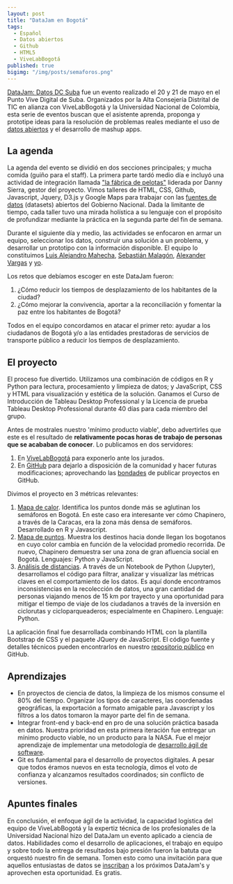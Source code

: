 ```yaml
---
layout: post
title: "DataJam en Bogotá"
tags:
  - Español
  - Datos abiertos
  - Github
  - HTML5
  - ViveLabBogotá
published: true
bigimg: "/img/posts/semaforos.png"
---
```

[DataJam: Datos DC Suba](http://datosdc.vivelabbogota.com/) fue un evento realizado el 20 y 21 de mayo en el Punto Vive Digital de Suba. Organizados por la Alta Consejería Distrital de TIC en alianza con ViveLabBogotá y la Universidad Nacional de Colombia, esta serie de eventos buscan que el asistente aprenda, proponga y prototipe ideas para la resolución de problemas reales mediante el uso de [datos abiertos](http://www.datos.gov.co) y el desarrollo de mashup apps. 

## La agenda
La agenda del evento se dividió en dos secciones principales; y mucha comida (guiño para el staff). La primera parte tardó medio día e incluyó una actividad de integración llamada ["la fábrica de pelotas"](https://www.youtube.com/watch?v=-tMcQBfJPOo) liderada por Danny Sierra, gestor del proyecto. Vimos talleres de HTML, CSS, Github, Javascript, Jquery, D3.js y Google Maps para trabajar con las [fuentes de datos](http://datos.gov.co) (datasets) abiertos del Gobierno Nacional. Dada la limitante de tiempo, cada taller tuvo una mirada holística a su lenguaje con el propósito de profundizar mediante la práctica en la segunda parte del fin de semana.

Durante el siguiente día y medio, las actividades se enfocaron en armar un equipo, seleccionar los datos, construir una solución a un problema, y desarrollar un prototipo con la información disponible. El equipo lo constituimos [Luis Alejandro Mahecha](https://www.linkedin.com/in/lamahechag/), [Sebastián Malagón](https://www.linkedin.com/in/sebasti%C3%A1n-malag%C3%B3n-p%C3%A9rez-17768b125/), [Alexander Vargas](https://www.linkedin.com/in/alexander-vargas-7b428111b/) y [yo](http://cecabrera.github.io).

Los retos que debíamos escoger en este DataJam fueron:
1. ¿Cómo reducir los tiempos de desplazamiento de los habitantes de la ciudad?
2. ¿Cómo mejorar la convivencia, aportar a la reconciliación y fomentar la paz entre los habitantes de Bogotá?

Todos en el equipo concordamos en atacar el primer reto: ayudar a los ciudadanos de Bogotá y/o a las entidades prestadoras de servicios de transporte público a reducir los tiempos de desplazamiento.

## El proyecto

El proceso fue divertido. Utilizamos una combinación de códigos en R y Python para lectura, procesamiento y limpieza de datos; y JavaScript, CSS y HTML para visualización y estética de la solución. Ganamos el Curso de Introducción de Tableau Desktop Professional y la Licencia de prueba Tableau Desktop Professional durante 40 días para cada miembro del grupo.

Antes de mostrales nuestro 'mínimo producto viable', debo advertirles que este es el resultado de __relativamente pocas horas de trabajo de personas que se acababan de conocer__. Lo publicamos en dos servidores:

1. En [ViveLabBogotá](http://www.vivelabbogota.com/datosdcsuba02/) para exponerlo ante los jurados.
2. En [GitHub](https://cecabrera.github.io/datosbogota/) para dejarlo a disposición de la comunidad y hacer futuras modificaciones; aprovechando las [bondades](https://cecabrera.github.io/2017-05-14-github-red-social-meritocracia/) de publicar proyectos en GitHub.

Divimos el proyecto en 3 métricas relevantes:
1. [Mapa de calor](https://cecabrera.github.io/datosbogota/semaforos.png). Identifica los puntos donde más se aglutinan los semáforos en Bogotá. En este caso era interesante ver cómo Chapinero, a través de la Caracas, era la zona más densa de semáforos. Desarrollado en R y Javascript.
2. [Mapa de puntos](https://cecabrera.github.io/datosbogota/mapa2.html). Muestra los destinos hacia donde llegan los bogotanos en cuyo color cambia en función de la velocidad promedio recorrida. De nuevo, Chapinero demuestra ser una zona de gran afluencia social en Bogotá. Lenguajes: Python y JavaScript.
3. [Análisis de distancias](https://cecabrera.github.io/datosbogota/Mejorar%20tiempo%20de%20desplazamiento.html). A través de un Notebook de Python (Jupyter), desarrollamos el código para filtrar, analizar y visualizar las métricas claves en el comportamiento de los datos. Es aquí donde encontramos inconsistencias en la recolección de datos, una gran cantidad de personas viajando menos de 15 km por trayecto y una oportunidad para mitigar el tiempo de viaje de los ciudadanos a través de la inversión en ciclorutas y cicloparqueaderos; especialmente en Chapinero. Lenguaje: Python.

La aplicación final fue desarrollada combinando HTML con la plantilla Bootstrap de CSS y el paquete JQuery de JavaScript. El código fuente y detalles técnicos pueden encontrarlos en nuestro [repositorio público](https://github.com/cecabrera/datosbogota) en GitHub.

## Aprendizajes
* En proyectos de ciencia de datos, la limpieza de los mismos consume el 80% del tiempo. Organizar los tipos de caracteres, las coordenadas geográficas, la exportación a formato amigable para Javascript y los filtros a los datos tomaron la mayor parte del fin de semana.
* Integrar front-end y back-end en pro de una solución práctica basada en datos. Nuestra prioridad en esta primera iteración fue entregar un mínimo producto viable, no un producto para la NASA. Fue el mejor aprendizaje de implementar una metodología de [desarrollo ágil de software](https://en.wikipedia.org/wiki/Scrum_(software_development)).
* Git es fundamental para el desarrollo de proyectos digitales. A pesar que todos éramos nuevos en esta tecnología, dimos el voto de confianza y alcanzamos resultados coordinados; sin conflicto de versiones. 

## Apuntes finales
En conclusión, el enfoque ágil de la actividad, la capacidad logística del equipo de ViveLabBogotá y la expertiz técnica de los profesionales de la Universidad Nacional hizo del DataJam un evento aplicado a ciencia de datos. Habilidades como el desarrollo de aplicaciones, el trabajo en equipo y sobre todo la entrega de resultados bajo presión fueron la batuta que orquestó nuestro fin de semana. Tomen esto como una invitación para que aquellos entusiastas de datos se [inscriban](http://datosdc.vivelabbogota.com) a los próximos DataJam's y aprovechen esta oportunidad. Es gratis.